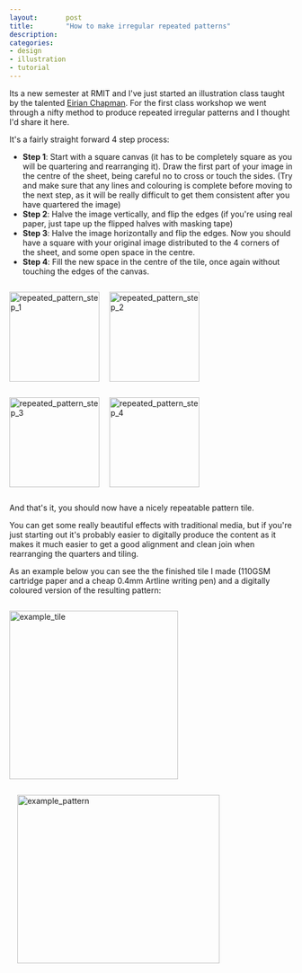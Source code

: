 ```yaml
---
layout:       post
title:        "How to make irregular repeated patterns"
description: 
categories:     
- design
- illustration
- tutorial
---
```


Its a new semester at RMIT and I've just started an illustration class taught by the talented [Eirian Chapman][1]. For the first class workshop we went through a nifty method to produce repeated irregular patterns and I thought I'd share it here. 

It's a fairly straight forward 4 step process: 
* **Step 1**: Start with a square canvas (it has to be completely square as you will be quartering and rearranging it). Draw the first part of your image in the centre of the sheet, being careful no to cross or touch the sides. (Try and make sure that any lines and colouring is complete before moving to the next step, as it will be really difficult to get them consistent after you have quartered the image)
* **Step 2**: Halve the image vertically, and flip the edges (if you're using real paper, just tape up the flipped halves with masking tape)
* **Step 3**: Halve the image horizontally and flip the edges. Now you should have a square with your original image distributed to the 4 corners of the sheet, and some open space in the centre.
* **Step 4**: Fill the new space in the centre of the tile, once again without touching the edges of the canvas. 

<img alt="repeated_pattern_step_1" src="{{ site.url}}/img/posts/repeated_pattern-01.png" width="160" height="160" style="margin:1em 1em 1em 0"/>
<img alt="repeated_pattern_step_2" src="{{ site.url}}/img/posts/repeated_pattern-02.png" width="160" height="160" style="margin:1em 1em 1em 0"/>
<img alt="repeated_pattern_step_3" src="{{ site.url}}/img/posts/repeated_pattern-03.png" width="160" height="160" style="margin:1em 0"/>
<img alt="repeated_pattern_step_4" src="{{ site.url}}/img/posts/repeated_pattern-04.png" width="160" height="160" style="margin:1em 0 1em 1em"/>


And that's it, you should now have a nicely repeatable pattern tile. 

You can get some really beautiful effects with traditional media, but if you're just starting out it's probably easier to digitally produce the content as it makes it much easier to get a good alignment and clean join when rearranging the quarters and tiling.   

As an example below you can see the the finished tile I made (110GSM cartridge paper and a cheap 0.4mm Artline writing pen) and a digitally coloured version of the resulting pattern:

<img alt="example_tile" src="{{ site.url}}/img/posts/example_tile.jpg" width="300" height="300" style="margin:1em 1em 1em 0" /> 

<img alt="example_pattern" src="{{ site.url}}/img/posts/example_pattern.jpg" width="360" height="300" style="margin:1em 0 1em 1em" /> 




[1]:https://twitter.com/eirianchapman/
